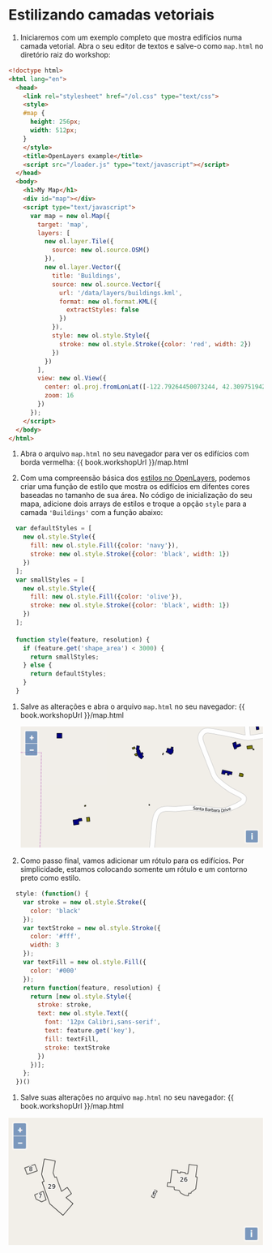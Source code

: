 # Estilizando camadas vetoriais

1. Iniciaremos com um exemplo completo que mostra edifícios numa camada vetorial. Abra o seu editor de textos e salve-o como `map.html` no diretório raiz do workshop:

  ```html
  <!doctype html>
  <html lang="en">
    <head>
      <link rel="stylesheet" href="/ol.css" type="text/css">
      <style>
      #map {
        height: 256px;
        width: 512px;
      }
      </style>
      <title>OpenLayers example</title>
      <script src="/loader.js" type="text/javascript"></script>
    </head>
    <body>
      <h1>My Map</h1>
      <div id="map"></div>
      <script type="text/javascript">
        var map = new ol.Map({
          target: 'map',
          layers: [
            new ol.layer.Tile({
              source: new ol.source.OSM()
            }),
            new ol.layer.Vector({
              title: 'Buildings',
              source: new ol.source.Vector({
                url: '/data/layers/buildings.kml',
                format: new ol.format.KML({
                  extractStyles: false
                })
              }),
              style: new ol.style.Style({
                stroke: new ol.style.Stroke({color: 'red', width: 2})
              })
            })
          ],
          view: new ol.View({
            center: ol.proj.fromLonLat([-122.79264450073244, 42.30975194250527]),
            zoom: 16
          })
        });
      </script>
    </body>
  </html>
  ```

1. Abra o arquivo `map.html` no seu navegador para ver os edifícios com borda vermelha: {{ book.workshopUrl }}/map.html

1. Com uma compreensão básica dos [estilos no OpenLayers](style-intro.md), podemos criar uma função de estilo que mostra os edifícios em difentes cores baseadas no tamanho de sua área. No código de inicialização do seu mapa, adicione dois arrays de estilos e troque a opção `style` para a camada `'Buildings'` com a função abaixo:

  ```js
    var defaultStyles = [
      new ol.style.Style({
        fill: new ol.style.Fill({color: 'navy'}),
        stroke: new ol.style.Stroke({color: 'black', width: 1})
      })
    ];
    var smallStyles = [
      new ol.style.Style({
        fill: new ol.style.Fill({color: 'olive'}),
        stroke: new ol.style.Stroke({color: 'black', width: 1})
      })
    ];

    function style(feature, resolution) {
      if (feature.get('shape_area') < 3000) {
        return smallStyles;
      } else {
        return defaultStyles;
      }      
    }
  ```

1. Salve as alterações e abra o arquivo `map.html` no seu navegador: {{ book.workshopUrl }}/map.html  

    ![Edifícios coloridos em função da área](style1.png)

1. Como passo final, vamos adicionar um rótulo para os edifícios. Por simplicidade, estamos colocando somente um rótulo e um contorno preto como estilo.    

  ```js
    style: (function() {
      var stroke = new ol.style.Stroke({
        color: 'black'
      });
      var textStroke = new ol.style.Stroke({
        color: '#fff',
        width: 3
      });
      var textFill = new ol.style.Fill({
        color: '#000'
      });
      return function(feature, resolution) {
        return [new ol.style.Style({
          stroke: stroke,
          text: new ol.style.Text({
            font: '12px Calibri,sans-serif',
            text: feature.get('key'),
            fill: textFill,
            stroke: textStroke
          })
        })];
      };
    })()
  ```

1. Salve suas alterações no arquivo `map.html` no seu navegador: {{ book.workshopUrl }}/map.html

  ![Edifícios rotulados utilizando o atributo `key`](style2.png)
